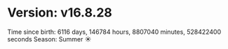 # Version: v16.8.28
Time since birth: 6116 days, 146784 hours, 8807040 minutes, 528422400 seconds
Season: Summer ☀️
